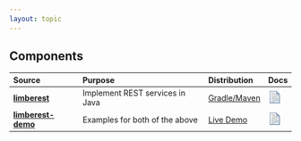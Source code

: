 ```yaml
---
layout: topic
---
```

## Components

| Source | Purpose | Distribution | Docs |
| :----- | :------ | :----------- | :--- |
| [**limberest**](https://github.com/limberest/limberest) | Implement REST services in Java | [Gradle/Maven](https://search.maven.org/#artifactdetails%7Cio.limberest%7Climberest%7C1.0.11%7Cjar) | [![docs](../img/docs.gif)](services) |
| [**limberest-demo**](https://github.com/limberest/limberest-demo) | Examples for both of the above | [Live Demo](https://limberest.io/ui/requests) | [![docs](../img/docs.gif)](https://github.com/limberest/limberest-demo/blob/master/README.md) |
